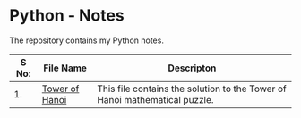 # Python - Notes

The repository contains my Python notes.

|S No: |  File Name | Descripton |
|---|---|---|
| 1. | [Tower of Hanoi](/python/tower%20of%20hanoi.py) | This file contains the solution to the Tower of Hanoi mathematical puzzle. |
